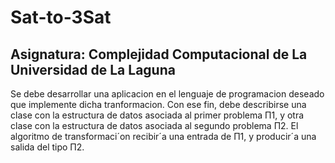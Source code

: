 # Sat-to-3Sat

## Asignatura: Complejidad Computacional de La Universidad de La Laguna

Se debe desarrollar una aplicacion en el lenguaje de programacion deseado que implemente dicha tranformacion. Con ese fin, debe describirse una clase con la estructura de datos asociada al primer problema Π1, y otra clase con
la estructura de datos asociada al segundo problema Π2. El algoritmo de transformaci´on recibir´a una entrada de Π1, y producir´a una salida del tipo Π2.
